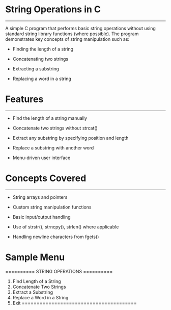 # String Operations in C
------------------------
A simple C program that performs basic string operations without using standard string library functions (where possible). The program demonstrates key concepts of string manipulation such as:

* Finding the length of a string

* Concatenating two strings

* Extracting a substring

* Replacing a word in a string



# Features
----------
* Find the length of a string manually

*  Concatenate two strings without strcat()

*  Extract any substring by specifying position and length

*  Replace a substring with another word

* Menu-driven user interface



# Concepts Covered
------------------
* String arrays and pointers

* Custom string manipulation functions

* Basic input/output handling

* Use of strstr(), strncpy(), strlen() where applicable

* Handling newline characters from fgets()



# Sample Menu

========== STRING OPERATIONS ==========
1. Find Length of a String
2. Concatenate Two Strings
3. Extract a Substring
4. Replace a Word in a String
5. Exit
=======================================
